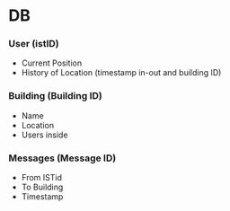 # DB

### User (istID)

- Current Position
- History of Location (timestamp in-out and building ID)

### Building (Building ID)

- Name
- Location
- Users inside

### Messages (Message ID)

- From ISTid
- To Building
- Timestamp
